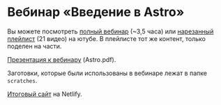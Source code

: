# Вебинар «Введение в Astro»

Вы можете посмотреть [полный вебинар](https://www.youtube.com/live/TOMsJDfAQRM?feature=share) (~3,5 часа) или [нарезанный плейлист](https://youtube.com/playlist?list=PLSh5XwEmbT9CvasTytCbr3VSiryci04Xg) (21 видео) на ютубе. В плейлисте тот же контент, только поделен на части.

[Презентация к вебинару](./Astro.pdf) (Astro.pdf).

Заготовки, которые были использованы в вебинаре лежат в папке `scratches`.

[Итоговый сайт](https://merry-zuccutto-f1e609.netlify.app/) на Netlify.
